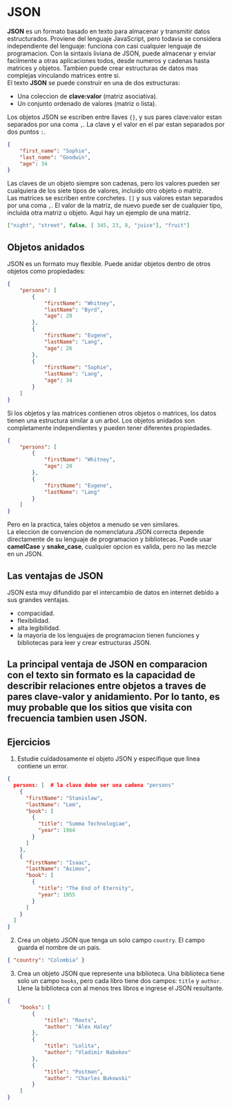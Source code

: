 # JSON
**JSON** es un formato basado en texto para almacenar y transmitir datos estructurados. Proviene del lenguaje JavaScript, pero todavia se considera independiente del lenguaje: funciona con casi cualquier lenguaje de programacion. Con la sintaxis liviana de JSON, puede almacenar y enviar facilmente a otras aplicaciones todos, desde numeros y cadenas hasta matrices y objetos. Tambien puede crear estructuras de datos mas complejas vinculando matrices entre si.  
El texto **JSON** se puede construir en una de dos estructuras:
- Una coleccion de **clave:valor** (matriz asociativa).
- Un conjunto ordenado de valores (matriz o lista).  

Los objetos JSON se escriben entre llaves `{}`, y sus pares clave:valor estan separados por una coma `,`. La clave y el valor en el par estan separados por dos puntos `:`.
~~~json
{
    "first_name": "Sophie",
    "last_name": "Goodwin",
    "age": 34
}
~~~
Las claves de un objeto siempre son cadenas, pero los valores pueden ser cualquiera de los siete tipos de valores, incluido otro objeto o matriz.  
Las matrices se escriben entre corchetes. `[]` y sus valores estan separados por una coma `,`. El valor de la matriz, de nuevo puede ser de cualquier tipo, incluida otra matriz u objeto. Aqui hay un ejemplo de una matriz.
~~~json
["night", "street", false, [ 345, 23, 8, "juice"], "fruit"]
~~~
## Objetos anidados
JSON es un formato muy flexible. Puede anidar objetos dentro de otros objetos como propiedades:
~~~json
{
    "persons": [
        {
            "firstName": "Whitney",
            "lastName": "Byrd",
            "age": 20
        },
        {
            "firstName": "Eugene",
            "lastName": "Lang",
            "age": 26
        },
        {
            "firstName": "Sophie",
            "lastName": "Lang",
            "age": 34
        }
    ]
}
~~~
Si los objetos y las matrices contienen otros objetos o matrices, los datos tienen una estructura similar a un arbol. Los objetos anidados son completamente independientes y pueden tener diferentes propiedades.
~~~json
{
    "persons": [
        {
            "firstName": "Whitney",
            "age": 20
        },
        {
            "firstName": "Eugene",
            "lastName": "Lang"
        }
    ]
}
~~~
Pero en la practica, tales objetos a menudo se ven similares.  
La eleccion de convencion de nomenclatura JSON correcta depende directamente de su lenguaje de programacion y bibliotecas. Puede usar **camelCase** y **snake_case**, cualquier opcion es valida, pero no las mezcle en un JSON.  
## Las ventajas de JSON
JSON esta muy difundido par el intercambio de datos en internet debido a sus grandes ventajas.
- compacidad.
- flexibilidad.
- alta legibilidad.
- la mayoria de los lenguajes de programacion tienen funciones y bibliotecas para leer y crear estructuras JSON.  

La principal ventaja de JSON en comparacion con el texto sin formato es la capacidad de describir relaciones entre objetos a traves de pares clave-valor y anidamiento. Por lo tanto, es muy probable que los sitios que visita con frecuencia tambien usen JSON.
---
## Ejercicios
1. Estudie cuidadosamente el objeto JSON y especifique que linea contiene un error.
~~~json
{  
  persons: [  # la clave debe ser una cadena "persons"
    {  
      "firstName": "Stanislaw",
      "lastName": "Lem",
      "book": [  
        {  
          "title": "Summa Technologiae",
          "year": 1964
        }
      ]
    },
    {  
      "firstName": "Isaac",
      "lastName": "Asimov",
      "book": [  
        {  
          "title": "The End of Eternity",
          "year": 1955
        }
      ]
    }
  ]
}
~~~
2. Crea un objeto JSON que tenga un solo campo `country`. El campo guarda el nombre de un pais.
~~~json
{ "country": "Colombia" }
~~~
3. Crea un objeto JSON que represente una biblioteca. Una biblioteca tiene solo un campo `books`, pero cada libro tiene dos campos: `title` y `author`. Llene la biblioteca con al menos tres libros e ingrese el JSON resultante.
~~~json
{
    "books": [
        {
            "title": "Roots",
            "author": "Alex Haley"
        },
        {
            "title": "Lolita",
            "author": "Vladimir Nabokov"
        },
        {
            "title": "Postman",
            "author": "Charles Bukowski"
        }
    ]
}
~~~